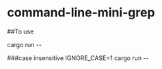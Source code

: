 # command-line-mini-grep

##To use

cargo run -- <keyword> <file path>

###case insensitive
IGNORE_CASE=1 cargo run -- <keyword> <file path>

